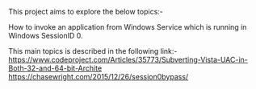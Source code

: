 This project aims to explore the below topics:-

How to invoke an application from Windows Service which is running in Windows SessionID 0.

This main topics is described in the following link:-
https://www.codeproject.com/Articles/35773/Subverting-Vista-UAC-in-Both-32-and-64-bit-Archite
https://chasewright.com/2015/12/26/session0bypass/